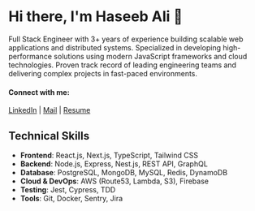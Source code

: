 # Hi there, I'm Haseeb Ali 👋

Full Stack Engineer with 3+ years of experience building scalable web applications and distributed systems. Specialized in developing high-performance solutions using modern JavaScript frameworks and cloud technologies. Proven track record of leading engineering teams and delivering complex projects in fast-paced environments.

#### Connect with me:
[LinkedIn](https://linkedin.com/in/haseeb-ali-720531149) | [Mail](alihaseeb714@gmail.com)  | [Resume](https://drive.google.com/file/d/1GgaJeIBIru1DQCo4Tw_ypQIta_Y7Pajr/view?usp=sharing)


## Technical Skills

- **Frontend**: React.js, Next.js, TypeScript, Tailwind CSS
- **Backend**: Node.js, Express, Nest.js, REST API, GraphQL
- **Database**: PostgreSQL, MongoDB, MySQL, Redis, DynamoDB
- **Cloud & DevOps**: AWS (Route53, Lambda, S3), Firebase
- **Testing**: Jest, Cypress, TDD
- **Tools**: Git, Docker, Sentry, Jira

